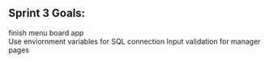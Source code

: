 ## Sprint 3 Goals:
finish menu board app  
Use enviornment variables for SQL connection
Input validation for manager pages  